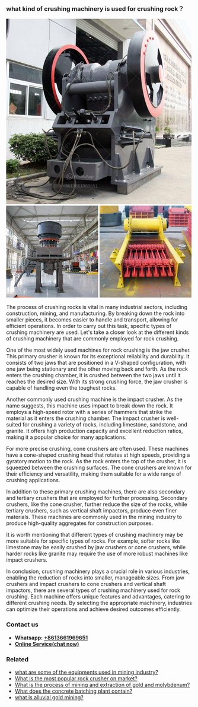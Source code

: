 <h3>what kind of crushing machinery is used for crushing rock？</h3><img src='1701743027.jpg' alt=''><p>The process of crushing rocks is vital in many industrial sectors, including construction, mining, and manufacturing. By breaking down the rock into smaller pieces, it becomes easier to handle and transport, allowing for efficient operations. In order to carry out this task, specific types of crushing machinery are used. Let's take a closer look at the different kinds of crushing machinery that are commonly employed for rock crushing.</p><p>One of the most widely used machines for rock crushing is the jaw crusher. This primary crusher is known for its exceptional reliability and durability. It consists of two jaws that are positioned in a V-shaped configuration, with one jaw being stationary and the other moving back and forth. As the rock enters the crushing chamber, it is crushed between the two jaws until it reaches the desired size. With its strong crushing force, the jaw crusher is capable of handling even the toughest rocks.</p><p>Another commonly used crushing machine is the impact crusher. As the name suggests, this machine uses impact to break down the rock. It employs a high-speed rotor with a series of hammers that strike the material as it enters the crushing chamber. The impact crusher is well-suited for crushing a variety of rocks, including limestone, sandstone, and granite. It offers high production capacity and excellent reduction ratios, making it a popular choice for many applications.</p><p>For more precise crushing, cone crushers are often used. These machines have a cone-shaped crushing head that rotates at high speeds, providing a gyratory motion to the rock. As the rock enters the top of the crusher, it is squeezed between the crushing surfaces. The cone crushers are known for their efficiency and versatility, making them suitable for a wide range of crushing applications.</p><p>In addition to these primary crushing machines, there are also secondary and tertiary crushers that are employed for further processing. Secondary crushers, like the cone crusher, further reduce the size of the rocks, while tertiary crushers, such as vertical shaft impactors, produce even finer materials. These machines are commonly used in the mining industry to produce high-quality aggregates for construction purposes.</p><p>It is worth mentioning that different types of crushing machinery may be more suitable for specific types of rocks. For example, softer rocks like limestone may be easily crushed by jaw crushers or cone crushers, while harder rocks like granite may require the use of more robust machines like impact crushers.</p><p>In conclusion, crushing machinery plays a crucial role in various industries, enabling the reduction of rocks into smaller, manageable sizes. From jaw crushers and impact crushers to cone crushers and vertical shaft impactors, there are several types of crushing machinery used for rock crushing. Each machine offers unique features and advantages, catering to different crushing needs. By selecting the appropriate machinery, industries can optimize their operations and achieve desired outcomes efficiently.</p><h3>Contact us</h3><ul><li><strong>Whatsapp:&nbsp;<a href="https://wa.me/8613661969651">+8613661969651</a></strong></li><li><a href="https://swt.shibang-china.com/?git&amp;zhl&amp;what kind of crushing machinery is used for crushing rock？"><strong>Online Service(chat now)</strong></a></li></ul><h3>Related</h3><ul><li><a href='what are some of the equipments used in mining industry.md'>what are some of the equipments used in mining industry?</a></li><li><a href='What is the most popular rock crusher on market.md'>What is the most popular rock crusher on market?</a></li><li><a href='What is the process of mining and extraction of gold and molybdenum.md'>What is the process of mining and extraction of gold and molybdenum?</a></li><li><a href='What does the concrete batching plant contain.md'>What does the concrete batching plant contain?</a></li><li><a href='what is alluvial gold mining.md'>what is alluvial gold mining?</a></li></ul>